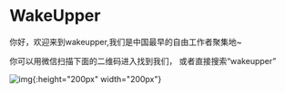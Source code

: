 # WakeUpper

你好，欢迎来到wakeupper,我们是中国最早的自由工作者聚集地~

你可以用微信扫描下面的二维码进入找到我们，
或者直接搜索“wakeupper”

![img](http://lc-2od4ebtn.cn-n1.lcfile.com/6917b25d218c13d9bd15.jpg){:height="200px" width="200px"}

